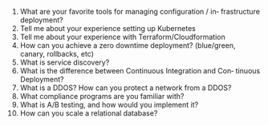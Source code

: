 1. What are your favorite tools for managing configuration / in‐
frastructure deployment?
2. Tell me about your experience setting up Kubernetes
3. Tell me about your experience with Terraform/Cloudformation
4. How can you achieve a zero downtime deployment? (blue/green,
canary, rollbacks, etc)
5. What is service discovery?
6. What is the difference between Continuous Integration and Con‐
tinuous Deployment?
7. What is a DDOS? How can you protect a network from a DDOS?
8. What compliance programs are you familiar with?
9. What is A/B testing, and how would you implement it?
10. How can you scale a relational database?
